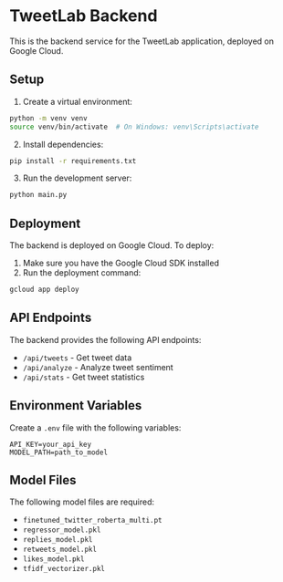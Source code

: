 # TweetLab Backend

This is the backend service for the TweetLab application, deployed on Google Cloud.

## Setup

1. Create a virtual environment:
```bash
python -m venv venv
source venv/bin/activate  # On Windows: venv\Scripts\activate
```

2. Install dependencies:
```bash
pip install -r requirements.txt
```

3. Run the development server:
```bash
python main.py
```

## Deployment

The backend is deployed on Google Cloud. To deploy:

1. Make sure you have the Google Cloud SDK installed
2. Run the deployment command:
```bash
gcloud app deploy
```

## API Endpoints

The backend provides the following API endpoints:

- `/api/tweets` - Get tweet data
- `/api/analyze` - Analyze tweet sentiment
- `/api/stats` - Get tweet statistics

## Environment Variables

Create a `.env` file with the following variables:
```
API_KEY=your_api_key
MODEL_PATH=path_to_model
```

## Model Files

The following model files are required:
- `finetuned_twitter_roberta_multi.pt`
- `regressor_model.pkl`
- `replies_model.pkl`
- `retweets_model.pkl`
- `likes_model.pkl`
- `tfidf_vectorizer.pkl` 